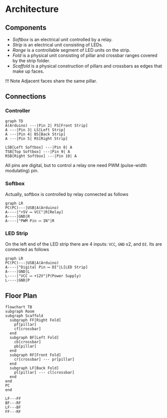 # Architecture

## Components

* _Softbox_ is an electrical unit controlled by a relay.
* _Strip_ is an electrical unit consisting of LEDs.
* _Range_ is a controllable segment of LED units on the strip.
* _Fold_ is a physical unit consisting of pillar and crossbar ranges covered by the strip folder.
* _Scaffold_ is a physical construction of pillars and crossbars as edges that make up faces.

!!! Note
    Adjacent faces share the same pillar.

## Connections

### Controller

```mermaid
graph TD
A(Arduino) ---|Pin 2| FS[Front Strip]
A ---|Pin 3| LS[Left Strip]
A ---|Pin 4| BS[Back Strip]
A ---|Pin 5| RS[Right Strip]

LSB[Left Softbox] ---|Pin 8| A
TSB[Top Softbox] ---|Pin 9| A
RSB[Right Softbox] ---|Pin 10| A
```

All pins are digital, but to control a relay one need PWM (pulse-width modulating) pin.

### Softbox

Actually, softbox is controlled by relay connected as follows

```mermaid
graph LR
PC(PC)---|USB|A(Arduino)
A----|"+5V ⟷ VCC"|R[Relay]
A----|GND|R
A----|"PWM Pin ⟷ IN"|R
```

### LED Strip

On the left end of the LED strip there are 4 inputs: `VCC`, `GND` x2, and `DI`.
Its are connected as follows

```mermaid
graph LR
PC(PC)---|USB|A(Arduino)
A----|"Digital Pin ⟷ DI"|L[LED Strip]
A----|GND|L
L----|"VCC ⟷ +12V"|P(Power Supply)
L----|GND|P
```

## Floor Plan

```mermaid
flowchart TB
subgraph Room
subgraph Scaffold
  subgraph FF[Right Fold]
    pf[pillar]
    cf[crossbar]
  end
  subgraph BF[Left Fold]
    cb[crossbar]
    pb[pillar]
  end
  subgraph RF[Front Fold]
    cr[crossbar] --- pr[pillar]
  end
  subgraph LF[Back Fold]
    pl[pillar] --- cl[crossbar]
  end
end
PC
end

LF---FF
BF---RF
LF---BF
FF---RF
```
